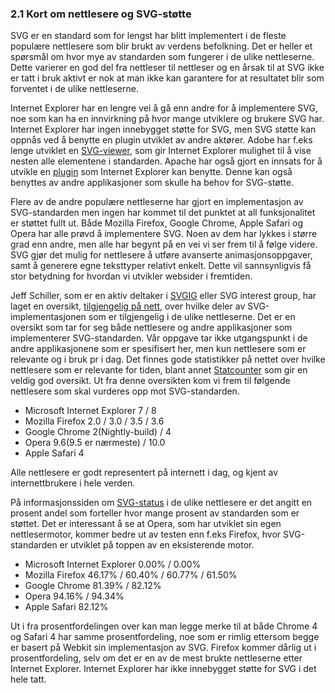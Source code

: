 
### 2.1 Kort om nettlesere og SVG-støtte ###

SVG er en standard som for lengst har blitt implementert i de fleste populære
nettlesere som blir brukt av verdens befolkning. Det er heller et spørsmål om hvor
mye av standarden som fungerer i de ulike nettleserne. Dette varierer en god
del fra nettleser til nettleser og en årsak til at SVG ikke er tatt i bruk aktivt 
er nok at man ikke kan garantere for at resultatet blir som forventet i de ulike 
nettleserne.

Internet Explorer har en lengre vei å gå enn andre for å implementere SVG, noe som kan
ha en innvirkning på hvor mange utviklere og brukere SVG har. Internet Explorer
har ingen innebygget støtte for SVG, men SVG støtte kan oppnås ved å benytte en
plugin utviklet av andre aktører. Adobe har f.eks lenge utviklet en [SVG-viewer][4],
som gir Internet Explorer mulighet til å vise nesten alle elementene i standarden.
Apache har også gjort en innsats for å utvikle en [plugin][5] som Internet Explorer 
kan benytte. Denne kan også benyttes av andre applikasjoner som skulle ha behov for 
SVG-støtte. 

Flere av de andre populære nettleserne har gjort en implementasjon av SVG-standarden
men ingen har kommet til det punktet at all funksjonalitet er støttet fullt ut.
Både Mozilla Firefox, Google Chrome, Apple Safari og Opera har alle prøvd å implementere 
SVG. Noen av dem har lykkes i større grad enn andre, men alle har begynt på en vei vi 
ser frem til å følge videre. SVG gjør det mulig for nettlesere å utføre avanserte 
animasjonsoppgaver, samt å generere egne teksttyper relativt enkelt. Dette vil
sannsynligvis få stor betydning for hvordan vi utvikler websider i fremtiden. 

Jeff Schiller, som er en aktiv deltaker i [SVGIG][3] eller SVG interest group, har laget
en oversikt, [tilgjengelig på nett][1], over hvilke deler av SVG-implementasjonen som er
tilgjengelig i de ulike nettleserne. Det er en oversikt som tar for seg både nettlesere
og andre applikasjoner som implementerer SVG-standarden. Vår oppgave tar ikke
utgangspunkt i de andre applikasjonene som er spesifisert her, men kun nettlesere som
er relevante og i bruk pr i dag. Det finnes gode statistikker på nettet over hvilke
nettlesere som er relevante for tiden, blant annet [Statcounter][2] som gir en veldig
god oversikt. Ut fra denne oversikten kom vi frem til følgende nettlesere som skal 
vurderes opp mot SVG-standarden.

 * Microsoft Internet Explorer 7 / 8
 * Mozilla Firefox 2.0 / 3.0 / 3.5 / 3.6
 * Google Chrome 2(Nightly-build) / 4
 * Opera 9.6(9.5 er nærmeste) / 10.0
 * Apple Safari 4

Alle nettlesere er godt representert på internett i dag, og kjent av internettbrukere 
i hele verden.

På informasjonssiden om [SVG-status][1] i de ulike nettlesere er det angitt en prosent
andel som forteller hvor mange prosent av standarden som er støttet. Det er interessant å 
se at Opera, som har utviklet sin egen nettlesermotor, kommer bedre ut av testen enn 
f.eks Firefox, hvor SVG-standarden er utviklet på toppen av en eksisterende motor. 

 * Microsoft Internet Explorer 0.00% / 0.00%
 * Mozilla Firefox 46.17% / 60.40% / 60.77% / 61.50%
 * Google Chrome 81.39% / 82.12%
 * Opera 94.16% / 94.34%
 * Apple Safari 82.12%

Ut i fra prosentfordelingen over kan man legge merke til at både Chrome 4 og Safari 4
har samme prosentfordeling, noe som er rimlig ettersom begge er basert på Webkit sin
implementasjon av SVG. Firefox kommer dårlig ut i prosentfordeling, selv om det er
en av de mest brukte nettleserne etter Internet Explorer. Internet Explorer har ikke
innebygget støtte for SVG i det hele tatt.

[1]: http://www.codedread.com/svg-support-table.html "SVG Support in browsers, Jeff Schiller, uthentet 2010-03-14"
[2]: http://gs.statcounter.com/#browser_version-ww-monthly-200902-201003-bar "StatCounter Global Stats, Browser version, February 2009 to March 2010"
[3]: http://www.w3.org/Graphics/SVG/IG/ "SVG Interest Group, W3C, lest 2010-05-27"
[4]: http://www.adobe.com/svg/viewer/install/ "Adobe SVG Viewer IE Plugin install page, Adobe, lest 2010-05-27"
[5]: http://xmlgraphics.apache.org/batik/ "Batik Java SVG Toolkit, Apache Software Foundation, 2010-01-02"
